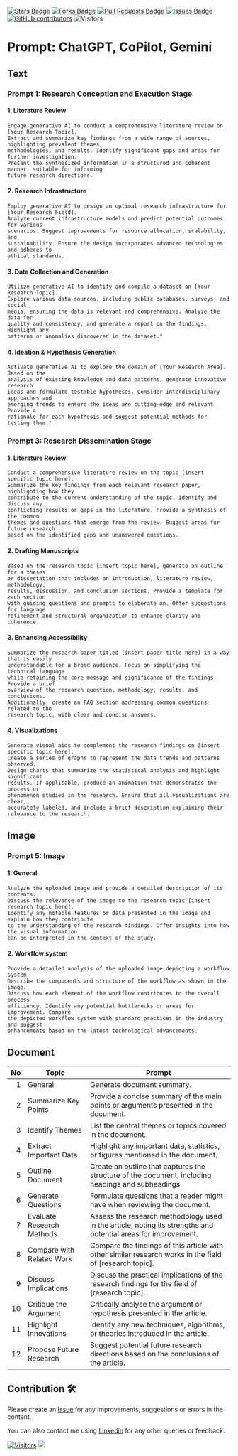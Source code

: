 <a href="https://github.com/drshahizan/ai-tools/stargazers"><img src="https://img.shields.io/github/stars/drshahizan/ai-tools" alt="Stars Badge"/></a>
<a href="https://github.com/drshahizan/ai-tools/network/members"><img src="https://img.shields.io/github/forks/drshahizan/ai-tools" alt="Forks Badge"/></a>
<a href="https://github.com/drshahizan/ai-tools"><img src="https://img.shields.io/github/issues-pr/drshahizan/ai-tools" alt="Pull Requests Badge"/></a>
<a href="https://github.com/drshahizan/ai-tools/issues"><img src="https://img.shields.io/github/issues/drshahizan/ai-tools" alt="Issues Badge"/></a>
<a href="https://github.com/drshahizan/ai-tools/graphs/contributors"><img alt="GitHub contributors" src="https://img.shields.io/github/contributors/drshahizan/ai-tools?color=2b9348"></a>
![Visitors](https://api.visitorbadge.io/api/visitors?path=https%3A%2F%2Fgithub.com%2Fdrshahizan%2Fai-tools&labelColor=%23d9e3f0&countColor=%23697689&style=flat)

# Prompt: ChatGPT, CoPilot, Gemini

## Text

### Prompt 1: Research Conception and Execution Stage

#### 1. Literature Review
  ```
  Engage generative AI to conduct a comprehensive literature review on [Your Research Topic].
  Extract and summarize key findings from a wide range of sources, highlighting prevalent themes,
  methodologies, and results. Identify significant gaps and areas for further investigation.
  Present the synthesized information in a structured and coherent manner, suitable for informing
  future research directions.
  ```
#### 2. Research Infrastructure
  ```
  Employ generative AI to design an optimal research infrastructure for [Your Research Field]. 
  Analyze current infrastructure models and predict potential outcomes for various 
  scenarios. Suggest improvements for resource allocation, scalability, and 
  sustainability. Ensure the design incorporates advanced technologies and adheres to 
  ethical standards.
  ```

#### 3. Data Collection and Generation
  ```
  Utilize generative AI to identify and compile a dataset on [Your Research Topic].
  Explore various data sources, including public databases, surveys, and social
  media, ensuring the data is relevant and comprehensive. Analyze the data for
  quality and consistency, and generate a report on the findings. Highlight any
  patterns or anomalies discovered in the dataset."
  ```

#### 4. Ideation & Hypothesis Generation
  ```
  Activate generative AI to explore the domain of [Your Research Area]. Based on the
  analysis of existing knowledge and data patterns, generate innovative research
  ideas and formulate testable hypotheses. Consider interdisciplinary approaches and
  emerging trends to ensure the ideas are cutting-edge and relevant. Provide a
  rationale for each hypothesis and suggest potential methods for testing them." 
  ```

### Prompt 3: Research Dissemination Stage

#### 1. Literature Review
  ```
  Conduct a comprehensive literature review on the topic [insert specific topic here].
  Summarize the key findings from each relevant research paper, highlighting how they
  contribute to the current understanding of the topic. Identify and discuss any
  conflicting results or gaps in the literature. Provide a synthesis of the common
  themes and questions that emerge from the review. Suggest areas for future research
  based on the identified gaps and unanswered questions.
  ```

#### 2. Drafting Manuscripts
  ```
  Based on the research topic [insert topic here], generate an outline for a theses
  or dissertation that includes an introduction, literature review, methodology,
  results, discussion, and conclusion sections. Provide a template for each section
  with guiding questions and prompts to elaborate on. Offer suggestions for language
  refinement and structural organization to enhance clarity and coherence.
  ```
#### 3. Enhancing Accessibility
  ```
  Summarize the research paper titled [insert paper title here] in a way that is easily
  understandable for a broad audience. Focus on simplifying the technical language
  while retaining the core message and significance of the findings. Provide a brief
  overview of the research question, methodology, results, and conclusions.
  Additionally, create an FAQ section addressing common questions related to the
  research topic, with clear and concise answers.
  ```

#### 4. Visualizations
  ```
  Generate visual aids to complement the research findings on [insert specific topic here].
  Create a series of graphs to represent the data trends and patterns observed.
  Design charts that summarize the statistical analysis and highlight significant
  results. If applicable, produce an animation that demonstrates the process or
  phenomenon studied in the research. Ensure that all visualizations are clear,
  accurately labeled, and include a brief description explaining their relevance to the research.
  ```

## Image

### Prompt 5: Image
#### 1. General
  ```
  Analyze the uploaded image and provide a detailed description of its contents.
  Discuss the relevance of the image to the research topic [insert research topic here].
  Identify any notable features or data presented in the image and explain how they contribute
  to the understanding of the research findings. Offer insights into how the visual information
  can be interpreted in the context of the study.
  ```

#### 2. Workflow system
  ```
  Provide a detailed analysis of the uploaded image depicting a workflow system.   
  Describe the components and structure of the workflow as shown in the image. 
  Discuss how each element of the workflow contributes to the overall process 
  efficiency. Identify any potential bottlenecks or areas for improvement. Compare 
  the depicted workflow system with standard practices in the industry and suggest 
  enhancements based on the latest technological advancements.
  ```

## Document

| No | Topic                  | Prompt                                                                                                          |
|----:|------------------------|-----------------------------------------------------------------------------------------------------------------|
| 1  | General                | Generate document summary.                                                                                     |
| 2  | Summarize Key Points   | Provide a concise summary of the main points or arguments presented in the document.                            |
| 3  | Identify Themes        | List the central themes or topics covered in the document.                                                      |
| 4  | Extract Important Data | Highlight any important data, statistics, or figures mentioned in the document.                                 |
| 5  | Outline Document       | Create an outline that captures the structure of the document, including headings and subheadings.              |
| 6  | Generate Questions     | Formulate questions that a reader might have when reviewing the document.                                        |
| 7  | Evaluate Research Methods | Assess the research methodology used in the article, noting its strengths and potential areas for improvement. |
| 8  | Compare with Related Work | Compare the findings of this article with other similar research works in the field of [research topic].      |
| 9  | Discuss Implications      | Discuss the practical implications of the research findings for the field of [research topic].               |
| 10 | Critique the Argument     | Critically analyse the argument or hypothesis presented in the article.                                        |
| 11 | Highlight Innovations     | Identify any new techniques, algorithms, or theories introduced in the article.                                |
| 12 | Propose Future Research   | Suggest potential future research directions based on the conclusions of the article.                         |

## Contribution 🛠️
Please create an [Issue](https://github.com/drshahizan/ai-tools/issues) for any improvements, suggestions or errors in the content.

You can also contact me using [Linkedin](https://www.linkedin.com/in/drshahizan/) for any other queries or feedback.

[![Visitors](https://api.visitorbadge.io/api/visitors?path=https%3A%2F%2Fgithub.com%2Fdrshahizan&labelColor=%23697689&countColor=%23555555&style=plastic)](https://visitorbadge.io/status?path=https%3A%2F%2Fgithub.com%2Fdrshahizan)
![](https://hit.yhype.me/github/profile?user_id=81284918)

